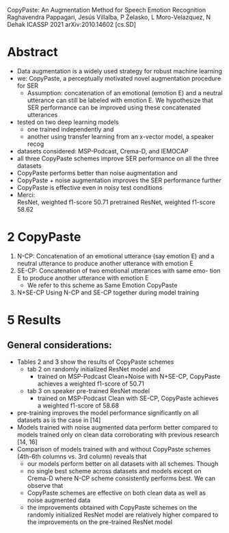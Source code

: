CopyPaste: An Augmentation Method for Speech Emotion Recognition
Raghavendra Pappagari, Jesús Villalba, P Żelasko, L Moro-Velazquez, N Dehak
ICASSP 2021 arXiv:2010.14602 [cs.SD]

# Abstract

* Data augmentation is a widely used strategy for robust machine learning
* we: CopyPaste, a perceptually motivated novel augmentation procedure for SER
  * Assumption: concatenation of an emotional (emotion E) and a neutral
    utterance can still be labeled with emotion E. We hypothesize that SER
    performance can be improved using these concatenated utterances
* tested on two deep learning models
  * one trained independently and
  * another using transfer learning from an x-vector model, a speaker recog
* datasets considered: MSP-Podcast, Crema-D, and IEMOCAP
* all three CopyPaste schemes improve SER performance on all the three datasets
* CopyPaste performs better than noise augmentation and
* CopyPaste + noise augmentation improves the SER performance further
* CopyPaste is effective even in noisy test conditions
* Merci: 	
  ResNet, weighted f1-score 50.71
	pretrained ResNet, weighted f1-score 58.62

# 2 CopyPaste

1. N-CP: Concatenation of an emotional utterance (say emotion E) and a neutral
   utterance to produce another utterance with emotion E
2. SE-CP: Concatenation of two emotional utterances with same emo- tion E to
   produce another utterance with emotion E
   * We refer to this scheme as Same Emotion CopyPaste
3.  N+SE-CP Using N-CP and SE-CP together during model training

# 5 Results

## General considerations:

* Tables 2 and 3 show the results of CopyPaste schemes
  * tab 2 on randomly initialized ResNet model and
    * trained on MSP-Podcast Clean+Noise with N+SE-CP, CopyPaste achieves a
      weighted f1-score of 50.71
  * tab 3 on speaker pre-trained ResNet model
    * trained on MSP-Podcast Clean with SE-CP, CopyPaste achieves a
      weighted f1-score of 58.68
* pre-training improves the model performance significantly on all datasets
  as is the case in [14]
* Models trained with noise augmented data perform better compared to models
  trained only on clean data corroborating with previous research [14, 16]
* Comparison of models trained with and without CopyPaste schemes (4th-6th
  columns vs. 3rd column) reveals that
  * our models perform better on all datasets with all schemes. Though
  * no single best scheme across datasets and models except on Crema-D where
    N-CP scheme consistently performs best. We can observe that
  * CopyPaste schemes are effective on both clean data as well as noise
    augmented data
  * the improvements obtained with CopyPaste schemes on the randomly
    initialized ResNet model are relatively higher
    compared to the improvements on the pre-trained ResNet model
